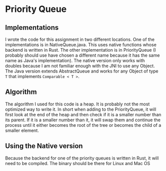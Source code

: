 Priority Queue
==============

Implementations
---------------

I wrote the code for this assignment in two different locations.
One of the implementations is in NativeQueue.java.
This uses native functions whose backend is written in Rust.
The other implementation is in PriorityQueue (I probably should use
have chosen a different name because it has the same name as 
Java's implementation). The native version only works with doubles
because I am not familiar enough with the JNI to use any Object.
The Java version extends AbstractQueue and works for any Object of
type ``T`` that implements ``Comparable < T >``.

Algorithm
---------

The algorithm I used for this code is a heap. It is probably
not the most optimized way to write it. In short when adding
to the PriorityQueue, it will first look at the end of the 
heap and then check if it is a smaller number than its parent.
If it is a smaller number than it, it will swap them and continue
the process until it either becomes the root of the tree or
becomes the child of a smaller element. 

Using the Native version
------------------------

Because the backend for one of the priority queues is written
in Rust, it will need to be compiled. The binary should be
there for Linux and Mac OS 